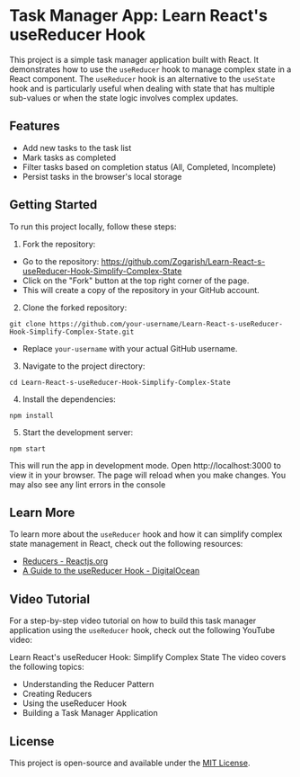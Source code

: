 # Task Manager App: Learn React's useReducer Hook

This project is a simple task manager application built with React. It demonstrates how to use the `useReducer` hook to manage complex state in a React component. The `useReducer` hook is an alternative to the `useState` hook and is particularly useful when dealing with state that has multiple sub-values or when the state logic involves complex updates.

## Features

- Add new tasks to the task list
- Mark tasks as completed
- Filter tasks based on completion status (All, Completed, Incomplete)
- Persist tasks in the browser's local storage

## Getting Started

To run this project locally, follow these steps:

1. Fork the repository:

- Go to the repository: https://github.com/Zogarish/Learn-React-s-useReducer-Hook-Simplify-Complex-State
- Click on the "Fork" button at the top right corner of the page.
- This will create a copy of the repository in your GitHub account.

2. Clone the forked repository:

```
git clone https://github.com/your-username/Learn-React-s-useReducer-Hook-Simplify-Complex-State.git
```

- Replace `your-username` with your actual GitHub username.

3. Navigate to the project directory:

```
cd Learn-React-s-useReducer-Hook-Simplify-Complex-State
```

4. Install the dependencies:

```
npm install
```

5. Start the development server:

```
npm start
```

This will run the app in development mode. Open http://localhost:3000 to view it in your browser. The page will reload when you make changes. You may also see any lint errors in the console

## Learn More

To learn more about the `useReducer` hook and how it can simplify complex state management in React, check out the following resources:

- [Reducers - Reactjs.org](https://legacy.reactjs.org/docs/hooks-reference.html#usereducer "Reducers - Reactjs.org")
- [A Guide to the useReducer Hook - DigitalOcean](https://www.digitalocean.com/community/tutorials/how-to-manage-state-with-hooks-on-react-components "A Guide to the useReducer Hook - DigitalOcean")

## Video Tutorial

For a step-by-step video tutorial on how to build this task manager application using the `useReducer` hook, check out the following YouTube video:

Learn React's useReducer Hook: Simplify Complex State
The video covers the following topics:

- Understanding the Reducer Pattern
- Creating Reducers
- Using the useReducer Hook
- Building a Task Manager Application

## License

This project is open-source and available under the [MIT License](https://opensource.org/license/MIT "MIT License").
